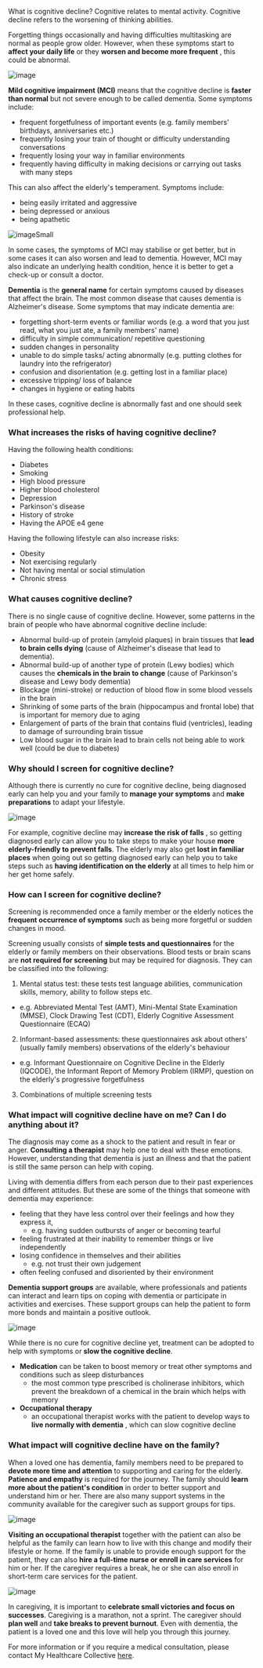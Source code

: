 What is cognitive decline? Cognitive relates to mental activity. Cognitive decline refers to the worsening of thinking abilities.

Forgetting things occasionally and having difficulties multitasking are normal as people grow older. However, when these symptoms start to **affect your daily life** or they **worsen and become more frequent** , this could be abnormal.

![image](/assets/post-images/post19b.png#center)

**Mild cognitive impairment (MCI)** means that the cognitive decline is **faster than normal** but not severe enough to be called dementia. Some symptoms include:

- frequent forgetfulness of important events (e.g. family members&#39; birthdays, anniversaries etc.)
- frequently losing your train of thought or difficulty understanding conversations
- frequently losing your way in familiar environments
- frequently having difficulty in making decisions or carrying out tasks with many steps

This can also affect the elderly&#39;s temperament. Symptoms include:

- being easily irritated and aggressive
- being depressed or anxious
- being apathetic

![imageSmall](/assets/post-images/post19c.png#center)

In some cases, the symptoms of MCI may stabilise or get better, but in some cases it can also worsen and lead to dementia. However, MCI may also indicate an underlying health condition, hence it is better to get a check-up or consult a doctor.

**Dementia** is the **general name** for certain symptoms caused by diseases that affect the brain. The most common disease that causes dementia is Alzheimer&#39;s disease. Some symptoms that may indicate dementia are:

- forgetting short-term events or familiar words (e.g. a word that you just read, what you just ate, a family members&#39; name)
- difficulty in simple communication/ repetitive questioning
- sudden changes in personality
- unable to do simple tasks/ acting abnormally (e.g. putting clothes for laundry into the refrigerator)
- confusion and disorientation (e.g. getting lost in a familiar place)
- excessive tripping/ loss of balance
- changes in hygiene or eating habits

In these cases, cognitive decline is abnormally fast and one should seek professional help.

### What increases the risks of having cognitive decline?

Having the following health conditions:

- Diabetes
- Smoking
- High blood pressure
- Higher blood cholesterol
- Depression
- Parkinson&#39;s disease
- History of stroke
- Having the APOE e4 gene

Having the following lifestyle can also increase risks:

- Obesity
- Not exercising regularly
- Not having mental or social stimulation
- Chronic stress

### What causes cognitive decline?

There is no single cause of cognitive decline. However, some patterns in the brain of people who have abnormal cognitive decline include:

- Abnormal build-up of protein (amyloid plaques) in brain tissues that **lead to brain cells dying** (cause of Alzheimer&#39;s disease that lead to dementia).
- Abnormal build-up of another type of protein (Lewy bodies) which causes the **chemicals in the brain to change** (cause of Parkinson&#39;s disease and Lewy body dementia)
- Blockage (mini-stroke) or reduction of blood flow in some blood vessels in the brain
- Shrinking of some parts of the brain (hippocampus and frontal lobe) that is important for memory due to aging
- Enlargement of parts of the brain that contains fluid (ventricles), leading to damage of surrounding brain tissue
- Low blood sugar in the brain lead to brain cells not being able to work well (could be due to diabetes)

### Why should I screen for cognitive decline?

Although there is currently no cure for cognitive decline, being diagnosed early can help you and your family to **manage your symptoms** and **make preparations** to adapt your lifestyle.

![image](/assets/post-images/post19d.png#center)

For example, cognitive decline may **increase the risk of falls** , so getting diagnosed early can allow you to take steps to make your house **more elderly-friendly to prevent falls**. The elderly may also get **lost in familiar places** when going out so getting diagnosed early can help you to take steps such as **having identification on the elderly** at all times to help him or her get home safely.

### How can I screen for cognitive decline?

Screening is recommended once a family member or the elderly notices the **frequent occurrence of symptoms** such as being more forgetful or sudden changes in mood.

Screening usually consists of **simple tests and questionnaires** for the elderly or family members on their observations. Blood tests or brain scans are **not required for screening** but may be required for diagnosis. They can be classified into the following:

1. Mental status test: these tests test language abilities, communication skills, memory, ability to follow steps etc.
  - e.g. Abbreviated Mental Test (AMT), Mini-Mental State Examination (MMSE), Clock Drawing Test (CDT), Elderly Cognitive Assessment Questionnaire (ECAQ)
2. Informant-based assessments: these questionnaires ask about others&#39; (usually family members) observations of the elderly&#39;s behaviour
  - e.g. Informant Questionnaire on Cognitive Decline in the Elderly (IQCODE), the Informant Report of Memory Problem (IRMP), question on the elderly&#39;s progressive forgetfulness
3. Combinations of multiple screening tests

### What impact will cognitive decline have on me? Can I do anything about it?

The diagnosis may come as a shock to the patient and result in fear or anger. **Consulting a therapist** may help one to deal with these emotions. However, understanding that dementia is just an illness and that the patient is still the same person can help with coping.

Living with dementia differs from each person due to their past experiences and different attitudes. But these are some of the things that someone with dementia may experience:

- feeling that they have less control over their feelings and how they express it,
  - e.g. having sudden outbursts of anger or becoming tearful
- feeling frustrated at their inability to remember things or live independently
- losing confidence in themselves and their abilities
  - e.g. not trust their own judgement
- often feeling confused and disoriented by their environment

**Dementia support groups** are available, where professionals and patients can interact and learn tips on coping with dementia or participate in activities and exercises. These support groups can help the patient to form more bonds and maintain a positive outlook.

![image](/assets/post-images/post19e.png#center)

While there is no cure for cognitive decline yet, treatment can be adopted to help with symptoms or **slow the cognitive decline**.

- **Medication** can be taken to boost memory or treat other symptoms and conditions such as sleep disturbances
  - the most common type prescribed is cholinerase inhibitors, which prevent the breakdown of a chemical in the brain which helps with memory
- **Occupational therapy**
  - an occupational therapist works with the patient to develop ways to **live normally with dementia** , which can slow cognitive decline

### What impact will cognitive decline have on the family?

When a loved one has dementia, family members need to be prepared to **devote more time and attention** to supporting and caring for the elderly. **Patience and empathy** is required for the journey. The family should **learn more about the patient&#39;s condition** in order to better support and understand him or her. There are also many support systems in the community available for the caregiver such as support groups for tips.

![image](/assets/post-images/post19f.png#center)

**Visiting an occupational therapist** together with the patient can also be helpful as the family can learn how to live with this change and modify their lifestyle or home. If the family is unable to provide enough support for the patient, they can also **hire a full-time nurse or enroll in care services** for him or her. If the caregiver requires a break, he or she can also enroll in short-term care services for the patient.

![image](/assets/post-images/post19g.png#center)

In caregiving, it is important to **celebrate small victories and focus on successes**. Caregiving is a marathon, not a sprint. The caregiver should **plan well** and **take breaks to prevent burnout**. Even with dementia, the patient is a loved one and this love will help you through this journey.

For more information or if you require a medical consultation, please contact My Healthcare Collective [here](https://www.myhealthcarecollective.com/contact-us).